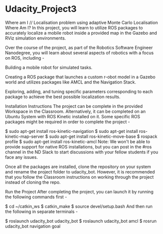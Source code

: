 # Udacity_Project3
Where am I // Localisation problem using adaptive Monte Carlo Localisation
Where Am I?
In this project, you will learn to utilize ROS packages to accurately localize a mobile robot inside a provided map in the Gazebo and RViz simulation environments.

Over the course of the project, as part of the Robotics Software Engineer Nanodegree, you will learn about several aspects of robotics with a focus on ROS, including -

Building a mobile robot for simulated tasks.

Creating a ROS package that launches a custom r-obot model in a Gazebo world and utilizes packages like AMCL and the Navigation Stack.

Exploring, adding, and tuning specific parameters corresponding to each package to achieve the best possible localization results.

Installation Instructions
The project can be complete in the provided Workspace in the Classroom. Alternatively, it can be completed on an Ubuntu System with ROS Kinetic installed on it. Some specific ROS packages might be required in order to complete the project -

$ sudo apt-get install ros-kinetic-navigation
$ sudo apt-get install ros-kinetic-map-server
$ sudo apt-get install ros-kinetic-move-base
$ rospack profile
$ sudo apt-get install ros-kinetic-amcl
Note: We won't be able to provide support for native ROS installations, but you can post in the #ros channel in the ND Slack to start discussions with your fellow students if you face any issues.

Once all the packages are installed, clone the repository on your system and rename the project folder to udacity_bot. However, it is recommended that you follow the Classroom instructions on working through the project instead of cloning the repo.

Run the Project
After completing the project, you can launch it by running the following commands first -

$ cd ~/catkin_ws
$ catkin_make
$ source devel/setup.bash
And then run the following in separate terminals -

$ roslaunch udacity_bot udacity_bot
$ roslaunch udacity_bot amcl
$ rosrun udacity_bot navigation goal
